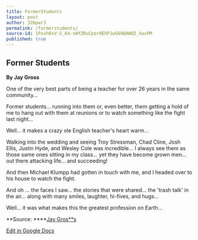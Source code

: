 ```yaml
---
title: FormerStudents
layout: post
author: 32bpwr3
permalink: /formerstudents/
source-id: 1Pxvh0sV-S_64-sWYZRuCporOEhPJwS69QAWQ5_kovPM
published: true
---
```

## Former Students

**By Jay Gross**

One of the very best parts of being a teacher for over 26 years in the same community...

Former students... running into them or, even better, them getting a hold of me to hang out with them at reunions or to watch something like the fight last night...

Well... it makes a crazy ole English teacher's heart warm...

Walking into the wedding and seeing Troy Stressman, Chad Cline, Josh Ellis, Justin Hyde, and Wesley Cole was incredible... I always see them as those same ones sitting in my class... yet they have become grown men... out there attacking life... and succeeding!

And then Michael Klumpp had gotten in touch with me, and I headed over to his house to watch the fight.

And oh ... the faces I saw... the stories that were shared... the 'trash talk' in the air... along with many smiles, laughter, hi-fives, and hugs...

Well... it was what makes this the greatest profession on Earth...

**Source: ****[Jay Gros**s](https://www.facebook.com/jgross811/posts/10155338549583445)

[Edit in Google Docs](https://docs.google.com/document/d/1Pxvh0sV-S_64-sWYZRuCporOEhPJwS69QAWQ5_kovPM/edit?usp=sharing)

